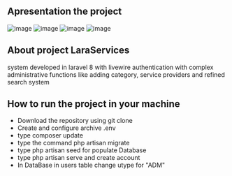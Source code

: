 ## Apresentation the project 
![image](https://user-images.githubusercontent.com/72801350/149525007-268c0b8f-42a1-4ae9-bc72-4de41b42d125.png)
![image](https://user-images.githubusercontent.com/72801350/149531687-c72253a9-3daa-4dc5-8feb-e57864f9dfa2.png)
![image](https://user-images.githubusercontent.com/72801350/149531870-80a43246-1b49-42f9-b722-865d27cf7e98.png)
![image](https://user-images.githubusercontent.com/72801350/149538479-f3b780bd-2bc0-4e60-a945-6cdf2ebf73c4.png)

## About project LaraServices
system developed in laravel 8 with livewire authentication with complex administrative functions like adding category, service providers and refined search system
## How to run the project in your machine
<ul>
    <li>Download the repository using git clone</li>
    <li>Create and configure archive .env</li>
    <li>type composer update</li>
    <li>type the command php artisan migrate</li>
    <li>type php artisan seed for populate Database</li>
    <li>type php artisan serve and create account</li>
    <li>In DataBase in users table change utype for "ADM"</li>
</ul>

